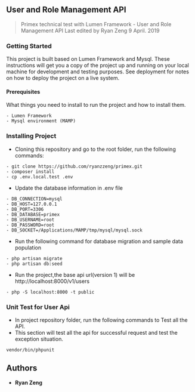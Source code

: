 ## User and Role Management API
> Primex technical test with Lumen Framework - User and Role Management API
> Last edited by Ryan Zeng 9 April. 2019

### Getting Started
This project is built based on Lumen Framework and Mysql. These instructions will get you a copy of the project up and running on your local machine for development and testing purposes. See deployment for notes on how to deploy the project on a live system.

#### Prerequisites
What things you need to install to run the project and how to install them.
````
- Lumen Framework
- Mysql environment (MAMP)
````
### Installing Project
* Cloning this repository and go to the root folder, run the following commands:
````
- git clone https://github.com/ryanzzeng/primex.git
- composer install
- cp .env.local.test .env
````
* Update the database information in .env file
````
- DB_CONNECTION=mysql
- DB_HOST=127.0.0.1
- DB_PORT=3306
- DB_DATABASE=primex
- DB_USERNAME=root
- DB_PASSWORD=root
- DB_SOCKET=/Applications/MAMP/tmp/mysql/mysql.sock
````

* Run the following command for database migration and sample data population
````
- php artisan migrate
- php artisan db:seed
````

* Run the project,the base api url(version 1) will be http://localhost:8000/v1/users
````
- php -S localhost:8000 -t public
````

### Unit Test for User Api
* In project repository folder, run the following commands to Test all the API.
* This section will test all the api for successful request  and test the exception situation.
````
vendor/bin/phpunit
````

## Authors

* **Ryan Zeng**
